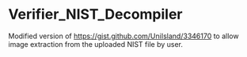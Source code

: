 # Verifier_NIST_Decompiler

Modified version of https://gist.github.com/UniIsland/3346170 to allow image extraction from the uploaded NIST file by user.
